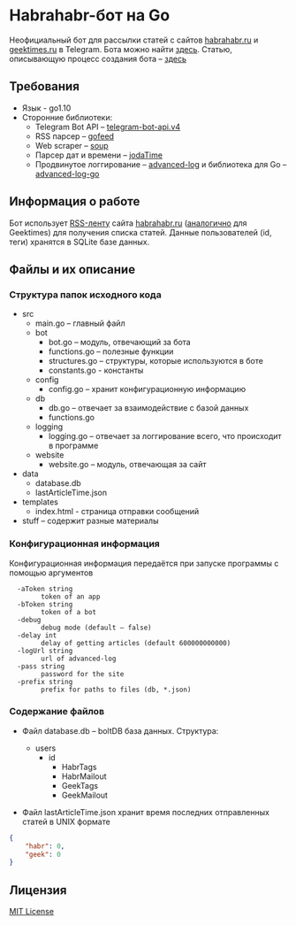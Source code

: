 # Habrahabr-бот на Go #

Неофициальный бот для рассылки статей с сайтов [habrahabr.ru](https://habrahabr.ru/) и [geektimes.ru](https://geektimes.ru/) в Telegram. Бота можно найти [здесь](https://t.me/unofficial_habr_bot). Статью, описывающую процесс создания бота – [здесь](https://habrahabr.ru/post/350858/)

## Требования ##

* Язык - go1.10
* Сторонние библиотеки:
	* Telegram Bot API – [telegram-bot-api.v4](http://gopkg.in/telegram-bot-api.v4)
	* RSS парсер – [gofeed](https://github.com/mmcdole/gofeed)
	* Web scraper – [soup](https://github.com/anaskhan96/soup)
	* Парсер дат и времени – [jodaTime](https://github.com/vjeantet/jodaTime)
	* Продвинутое логгирование – [advanced-log](https://github.com/ShoshinNikita/advanced-log) и библиотека для Go – [advanced-log-go](https://github.com/ShoshinNikita/advanced-log-go)

## Информация о работе ##

Бот использует [RSS-ленту](https://habrahabr.ru/rss/all) сайта [habrahabr.ru](https://habrahabr.ru/) ([аналогично](https://geektimes.ru/rss/all/) для Geektimes) для получения списка статей. Данные пользователей (id, теги) хранятся в SQLite базе данных.

## Файлы и их описание ##

### Структура папок исходного кода ###

* src
	* main.go – главный файл
	* bot
		* bot.go – модуль, отвечающий за бота
		* functions.go – полезные функции
		* structures.go – структуры, которые используются в боте
		* constants.go - константы
	* config
		* config.go – хранит конфигурационную информацию
	* db
		* db.go – отвечает за взаимодействие с базой данных
		* functions.go
	* logging
		* logging.go – отвечает за логгирование всего, что происходит в программе
	* website
		* website.go – модуль, отвечающая за сайт
* data
	* database.db
	* lastArticleTime.json
* templates
	* index.html - страница отправки сообщений
* stuff – содержит разные материалы

### Конфигурационная информация ###

Конфигурационная информация передаётся при запуске программы с помощью аргументов

```
  -aToken string
    	token of an app
  -bToken string
    	token of a bot
  -debug
    	debug mode (default – false)
  -delay int
    	delay of getting articles (default 600000000000)
  -logUrl string
    	url of advanced-log
  -pass string
    	password for the site
  -prefix string
    	prefix for paths to files (db, *.json)
```

### Содержание файлов ###

* Файл database.db – boltDB база данных.
	Структура:

	* users
		* id
			* HabrTags
			* HabrMailout
			* GeekTags
			* GeekMailout

* Файл lastArticleTime.json хранит время последних отправленных статей в UNIX формате

```json
{
	"habr": 0,
	"geek": 0
}
```

## Лицензия ##

[MIT License](LICENSE)